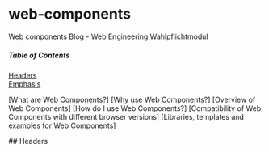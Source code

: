 # web-components
Web components Blog - Web Engineering Wahlpflichtmodul

##### Table of Contents  
[Headers](#headers)  
[Emphasis](#emphasis)  

[What are Web Components?]
[Why use Web Components?]
[Overview of Web Components]
[How do I use Web Components?]
[Compatibility of Web Components with different browser versions]
[Libraries, templates and examples for Web Components]

<a name="headers"/>
## Headers
